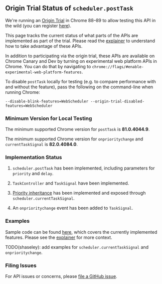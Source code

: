 ## Origin Trial Status of `scheduler.postTask`

We're running an [Origin
Trial](https://www.chromium.org/blink/origin-trials) in Chrome 88&ndash;89 to allow
testing this API in the wild (you can register [here](https://developers.chrome.com/origintrials/#/view_trial/2650368380707536897)).

This page tracks the current status of what parts of the APIs are implemented
as part of the trial. Please read the
[explainer](https://github.com/WICG/main-thread-scheduling/blob/master/PrioritizedPostTask.md)
to understand how to take advantage of these APIs.

In addition to participating via the origin trial, these APIs are available on
Chrome Canary and Dev by turning on experimental web platform APIs in Chrome.
You can do that by navigating to
`chrome://flags/#enable-experimental-web-platform-features`.

To disable `postTask` locally for testing (e.g. to compare performance with and
without the feature), pass the following on the command-line when running
Chrome:

```
--disable-blink-features=WebScheduler --origin-trial-disabled-features=WebScheduler
```

### Minimum Version for Local Testing

The minimum supported Chrome version for `postTask` is **81.0.4044.9**.

The minimum supported Chrome version for `onprioritychange` and `currentTaskSignal` is **82.0.4084.0**.

### Implementation Status

1. `scheduler.postTask` has been implemented, including parameters for
   `priority` and `delay`.

2. `TaskController` and `TaskSignal` have been implemented.

3. [Priority
   inheritance](https://github.com/WICG/main-thread-scheduling/blob/master/PostTaskPropagation.md)
   has been implemented and exposed through `scheduler.currentTaskSignal`.

4. An `onprioritychange` event has been added to `TaskSignal`.

### Examples

Sample code can be found [here](sample-code/), which covers the currently
implemented features. Please see the
[explainer](https://github.com/WICG/main-thread-scheduling/blob/master/PrioritizedPostTask.md)
for more context.

TODO(shaseley): add examples for `scheduler.currentTaskSignal` and `onprioritychange`.

### Filing Issues

For API issues or concerns, please [file a GitHub issue](https://github.com/WICG/main-thread-scheduling/issues/new?labels=postTask+API).
